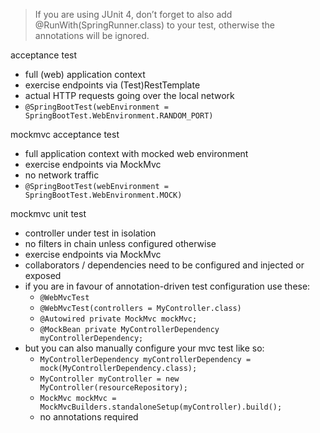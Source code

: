 > If you are using JUnit 4, don’t forget to also add @RunWith(SpringRunner.class) to your test, otherwise the annotations will be ignored.

acceptance test
 * full (web) application context
 * exercise endpoints via (Test)RestTemplate
 * actual HTTP requests going over the local network
 * `@SpringBootTest(webEnvironment = SpringBootTest.WebEnvironment.RANDOM_PORT)`

mockmvc acceptance test
 * full application context with mocked web environment
 * exercise endpoints via MockMvc
 * no network traffic
 * `@SpringBootTest(webEnvironment = SpringBootTest.WebEnvironment.MOCK)`

mockmvc unit test
 * controller under test in isolation
 * no filters in chain unless configured otherwise
 * exercise endpoints via MockMvc
 * collaborators / dependencies need to be configured and injected or exposed
 * if you are in favour of annotation-driven test configuration use these:
   * `@WebMvcTest`
   * `@WebMvcTest(controllers = MyController.class)`
   * `@Autowired private MockMvc mockMvc;`
   * `@MockBean private MyControllerDependency myControllerDependency;`
 * but you can also manually configure your mvc test like so:
   * `MyControllerDependency myControllerDependency = mock(MyControllerDependency.class);`
   * `MyController myController = new MyController(resourceRepository);`
   * `MockMvc mockMvc = MockMvcBuilders.standaloneSetup(myController).build();`
   * no annotations required
